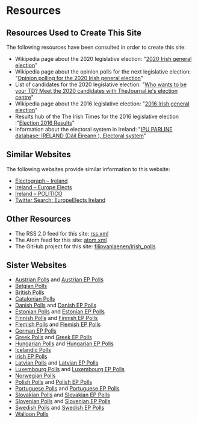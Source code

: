 # Resources

## Resources Used to Create This Site

The following resources have been consulted in order to create this site:

+ Wikipedia page about the 2020 legislative election: "[2020 Irish general election](https://en.wikipedia.org/wiki/2020_Irish_general_election)"
+ Wikipedia page about the opinion polls for the next legislative election: "[Opinion polling for the 2020 Irish general election](https://en.wikipedia.org/wiki/Opinion_polling_for_the_2020_Irish_general_election)"
+ List of candidates for the 2020 legislative election: "[Who wants to be your TD? Meet the 2020 candidates with TheJournal.ie's election centre](https://www.thejournal.ie/the-journal-list-of-election-candidates-4973378-Jan2020/)"
+ Wikipedia page about the 2016 legislative election: "[2016 Irish general election](https://en.wikipedia.org/wiki/2016_Irish_general_election)"
+ Results hub of the The Irish Times for the 2016 legislative election :"[Election 2016 Results](https://www.irishtimes.com/election-2016/results-hub)"
+ Information about the electoral system in Ireland: "[IPU PARLINE database: IRELAND (Dáil Éireann ), Electoral system](http://archive.ipu.org/parline-e/reports/2153_B.htm)"

## Similar Websites

The following websites provide similar information to this website:

+ [Electograph – Ireland](http://www.electograph.com/search/label/Ireland)
+ [Ireland – Europe Elects](https://europeelects.eu/european-union/ireland/)
+ [Ireland – POLITICO](https://www.politico.eu/europe-poll-of-polls/ireland/)
+ [Twitter Search: EuropeElects Ireland](https://twitter.com/search?f=tweets&vertical=default&q=europeelects%20ireland&src=typd)

## Other Resources

+ The RSS 2.0 feed for this site: [rss.xml](rss.xml)
+ The Atom feed for this site: [atom.xml](atom.xml)
+ The GitHub project for this site: [filipvanlaenen/irish_polls](https://github.com/filipvanlaenen/irish_polls)

## Sister Websites

+ [Austrian Polls](https://filipvanlaenen.github.io/austrian_polls/) and [Austrian EP Polls](https://filipvanlaenen.github.io/austrian_ep_polls/)
+ [Belgian Polls](https://filipvanlaenen.github.io/belgian_polls/)
+ [British Polls](https://filipvanlaenen.github.io/british_polls/)
+ [Catalonian Polls](https://filipvanlaenen.github.io/catalonian_polls/)
+ [Danish Polls](https://filipvanlaenen.github.io/danish_polls/) and [Danish EP Polls](https://filipvanlaenen.github.io/danish_ep_polls/)
+ [Estonian Polls](https://filipvanlaenen.github.io/estonian_polls/) and [Estonian EP Polls](https://filipvanlaenen.github.io/estonian_ep_polls/)
+ [Finnish Polls](https://filipvanlaenen.github.io/finnish_polls/) and [Finnish EP Polls](https://filipvanlaenen.github.io/finnish_ep_polls/)
+ [Flemish Polls](https://filipvanlaenen.github.io/flemish_polls/) and [Flemish EP Polls](https://filipvanlaenen.github.io/flemish_ep_polls/)
+ [German EP Polls](https://filipvanlaenen.github.io/german_ep_polls/)
+ [Greek Polls](https://filipvanlaenen.github.io/greek_polls/) and [Greek EP Polls](https://filipvanlaenen.github.io/greek_ep_polls/)
+ [Hungarian Polls](https://filipvanlaenen.github.io/hungarian_polls/) and [Hungarian EP Polls](https://filipvanlaenen.github.io/hungarian_ep_polls/)
+ [Icelandic Polls](https://filipvanlaenen.github.io/icelandic_polls/)
+ [Irish EP Polls](https://filipvanlaenen.github.io/irish_ep_polls/)
+ [Latvian Polls](https://filipvanlaenen.github.io/latvian_polls/) and [Latvian EP Polls](https://filipvanlaenen.github.io/latvian_ep_polls/)
+ [Luxembourg Polls](https://filipvanlaenen.github.io/luxembourg_polls/) and [Luxembourg EP Polls](https://filipvanlaenen.github.io/luxembourg_ep_polls/)
+ [Norwegian Polls](https://filipvanlaenen.github.io/norwegian_polls/)
+ [Polish Polls](https://filipvanlaenen.github.io/polish_polls/) and [Polish EP Polls](https://filipvanlaenen.github.io/polish_ep_polls/)
+ [Portuguese Polls](https://filipvanlaenen.github.io/portuguese_polls/) and [Portuguese EP Polls](https://filipvanlaenen.github.io/portuguese_ep_polls/)
+ [Slovakian Polls](https://filipvanlaenen.github.io/slovakian_polls/) and [Slovakian EP Polls](https://filipvanlaenen.github.io/slovakian_ep_polls/)
+ [Slovenian Polls](https://filipvanlaenen.github.io/slovenian_polls/) and [Slovenian EP Polls](https://filipvanlaenen.github.io/slovenian_ep_polls/)
+ [Swedish Polls](https://filipvanlaenen.github.io/swedish_polls/) and [Swedish EP Polls](https://filipvanlaenen.github.io/swedish_ep_polls/)
+ [Walloon Polls](https://filipvanlaenen.github.io/walloon_polls/)
